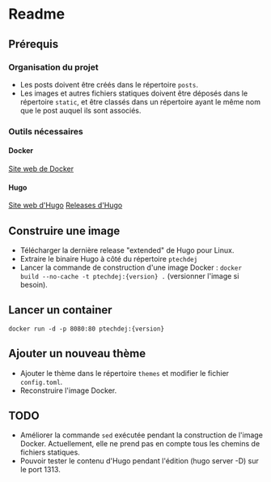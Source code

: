# Readme

## Prérequis 

### Organisation du projet

 - Les posts doivent être créés dans le répertoire `posts`.
 - Les images et autres fichiers statiques doivent être déposés dans le répertoire `static`, et être classés dans un répertoire ayant le même nom que le post auquel ils sont associés.

### Outils nécessaires 

#### Docker 

[Site web de Docker](https://www.docker.com/)

#### Hugo 

[Site web d'Hugo](https://gohugo.io/)
[Releases d'Hugo](https://github.com/gohugoio/hugo/releases)

## Construire une image 

- Télécharger la dernière release "extended" de Hugo pour Linux.
- Extraire le binaire Hugo à côté du répertoire `ptechdej`
- Lancer la commande de construction d'une image Docker : `docker build --no-cache -t ptechdej:{version} .` (versionner l'image si besoin).

## Lancer un container

`docker run -d -p 8080:80 ptechdej:{version}`

## Ajouter un nouveau thème

- Ajouter le thème dans le répertoire `themes` et modifier le fichier `config.toml`.
- Reconstruire l'image Docker. 

## TODO 

- Améliorer la commande `sed` exécutée pendant la construction de l'image Docker. Actuellement, elle ne prend pas en compte tous les chemins de fichiers statiques.
- Pouvoir tester le contenu d'Hugo pendant l'édition (hugo server -D) sur le port 1313.